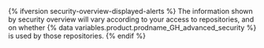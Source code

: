 {% ifversion security-overview-displayed-alerts %}
The information shown by security overview will vary according to your access to repositories, and on whether {% data variables.product.prodname_GH_advanced_security %} is used by those repositories.
{% endif %}
